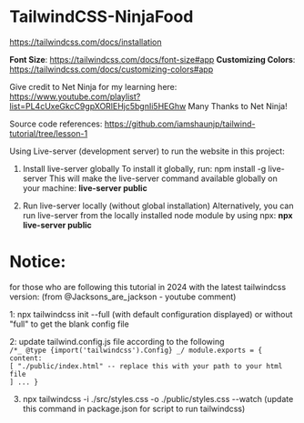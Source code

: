 # TailwindCSS-NinjaFood

https://tailwindcss.com/docs/installation

**Font Size**: https://tailwindcss.com/docs/font-size#app
**Customizing Colors**: https://tailwindcss.com/docs/customizing-colors#app

Give credit to Net Ninja for my learning here: https://www.youtube.com/playlist?list=PL4cUxeGkcC9gpXORlEHjc5bgnIi5HEGhw
Many Thanks to Net Ninja!

Source code references: https://github.com/iamshaunjp/tailwind-tutorial/tree/lesson-1

Using Live-server (development server) to run the website in this project:

1. Install live-server globally
   To install it globally, run: npm install -g live-server
   This will make the live-server command available globally on your machine: **live-server public**

2. Run live-server locally (without global installation)
   Alternatively, you can run live-server from the locally installed node module by using npx: **npx live-server public**

# Notice:

for those who are following this tutorial in 2024 with the latest tailwindcss version:
(from @Jacksons_are_jackson - youtube comment)

1: npx tailwindcss init --full (with default configuration displayed) or without "full" to get the blank config file

2: update tailwind.config.js file according to the following
<code>
/\*_ @type {import('tailwindcss').Config} _/
module.exports = {
content: [
"./public/index.html" -- replace this with your path to your html file
]
...
}
</code>

3. npx tailwindcss -i ./src/styles.css -o ./public/styles.css --watch
   (update this command in package.json for script to run tailwindcss)
